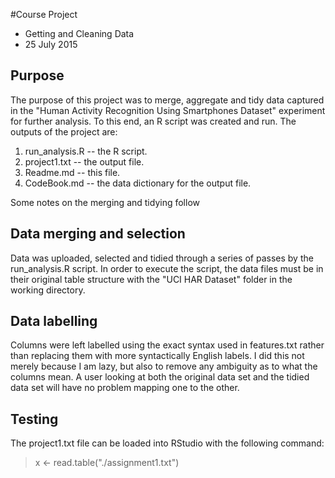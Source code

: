 #Course Project
* Getting and Cleaning Data
* 25 July 2015

## Purpose
The purpose of this project was to merge, aggregate and tidy data captured in the "Human Activity Recognition Using Smartphones Dataset" experiment for further analysis. To this end, an R script was created and run. The outputs of the project are:

1. run_analysis.R -- the R script.
2. project1.txt -- the output file. 
3. Readme.md -- this file.
4. CodeBook.md -- the data dictionary for the output file. 

Some notes on the merging and tidying follow

## Data merging and selection
Data was uploaded, selected and tidied through a series of passes by the run_analysis.R script. In order to execute the script, the data files must be in their original table structure with the "UCI HAR Dataset" folder in the working directory. 

## Data labelling 
Columns were left labelled using the exact syntax used in features.txt rather than replacing them with more syntactically English labels. I did this not merely because I am lazy, but also to remove any ambiguity as to what the columns mean. A user looking at both the original data set and the tidied data set will have no problem mapping one to the other. 

## Testing
The project1.txt file can be loaded into RStudio with the following command:

>x <- read.table("./assignment1.txt")